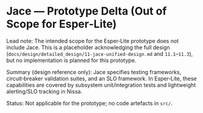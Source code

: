 # Jace — Prototype Delta (Out of Scope for Esper‑Lite)

Lead note: The intended scope for the Esper‑Lite prototype does not include Jace. This is a placeholder acknowledging the full design (`docs/design/detailed_design/11-jace-unified-design.md` and `11.1`–`11.3`), but no implementation is planned for this prototype.

Summary (design reference only): Jace specifies testing frameworks, circuit‑breaker validation suites, and an SLO framework. In Esper‑Lite, these capabilities are covered by subsystem unit/integration tests and lightweight alerting/SLO tracking in Nissa.

Status: Not applicable for the prototype; no code artefacts in `src/`.

